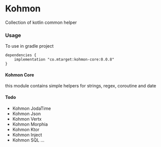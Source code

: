 # Kohmon

Collection of kotlin common helper


### Usage

To use in gradle project
    
    dependencies {
        implementation "co.mtarget:kohmon-core:0.0.8"
    }
    

#### Kohmon Core

this module contains simple helpers for strings, regex, coroutine and date

#### Todo

- Kohmon JodaTime
- Kohmon Json
- Kohmon Vertx
- Kohmon Morphia
- Kohmon Ktor
- Kohmon Inject
- Kohmon SQL
...
